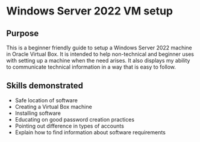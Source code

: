 # Windows Server 2022 VM setup

## Purpose

This is a beginner friendly guide to setup a Windows Server 2022 machine in Oracle Virtual Box. It is intended to help non-technical and beginner uses with setting up a machine when the need arises. It also displays my ability to communicate technical information in a way that is easy to follow.

## Skills demonstrated

* Safe location of software
* Creating a Virtual Box machine
* Installing software
* Educating on good password creation practices
* Pointing out difference in types of accounts
* Explain how to find information about software requirements

